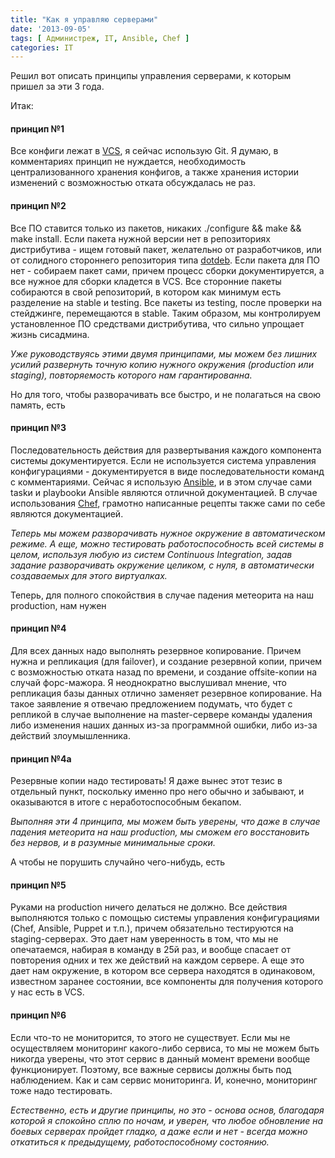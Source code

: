 ```yaml
---
title: "Как я управляю серверами"
date: '2013-09-05'
tags: [ Администреж, IT, Ansible, Chef ]
categories: IT
---
```


Решил вот описать принципы управления серверами, к которым пришел за эти 3 года.

Итак:

#### принцип №1
Все конфиги лежат в [VCS](http://en.wikipedia.org/wiki/Revision_control), я сейчас использую Git.
Я думаю, в комментариях принцип не нуждается, необходимость централизованного
хранения конфигов, а также хранения истории изменений с возможностью отката обсуждалась не раз.

#### принцип №2
Все ПО ставится только из пакетов, никаких ./configure && make && make install.
Если пакета нужной версии нет в репозиториях дистрибутива - ищем готовый пакет, желательно
от разработчиков, или от солидного стороннего репозитория типа [dotdeb](http://www.dotdeb.org/). Если пакета для ПО нет - собираем пакет сами,
причем процесс сборки документируется, а все нужное для сборки кладется в VCS.
Все сторонние пакеты собираются в свой репозиторий, в котором как минимум есть разделение на stable и testing.
Все пакеты из testing, после проверки на стейджинге, перемещаются в stable.
Таким образом, мы контролируем установленное ПО средствами дистрибутива, что сильно упрощает жизнь сисадмина.

*Уже руководствуясь этими двумя принципами, мы можем без лишних усилий развернуть точную копию нужного окружения
(production или staging), повторяемость которого нам гарантированна.*

Но для того, чтобы разворачивать все быстро, и не полагаться на свою память, есть

#### принцип №3
Последовательность действия для развертывания каждого компонента системы документируется.
Если не используется система управления конфигурациями - документируется в виде последовательности
команд с комментариями. Сейчас я использую [Ansible](http://www.ansibleworks.com/), и в этом случае сами taskи и playbookи Ansible
являются отличной документацией. В случае использования [Chef](http://www.opscode.com/chef/), грамотно написанные рецепты также
сами по себе являются документацией.

*Теперь мы можем разворачивать нужное окружение в автоматическом режиме.
А еще, можно тестировать работоспособность всей системы в целом, используя любую
из систем Continuous Integration, задав задание разворачивать окружение целиком, с нуля,
в автоматически создаваемых для этого виртуалках.*

Теперь, для полного спокойствия в случае падения метеорита на наш production, нам нужен

#### принцип №4
Для всех данных надо выполнять резервное копирование. Причем нужна и репликация (для failover), и создание резервной копии,
причем с возможностью отката назад по времени, и создание offsite-копии на случай форс-мажора.
Я неоднократно выслушивал мнение, что репликация базы данных отлично заменяет
резервное копирование. На такое заявление я отвечаю предложением подумать, что будет с репликой в случае
выполнение на master-сервере команды удаления либо изменения наших данных из-за программной ошибки, либо из-за
действий злоумышленника.

#### принцип №4а
Резервные копии надо тестировать!
Я даже вынес этот тезис в отдельный пункт, поскольку именно про него обычно и забывают,
и оказываются в итоге с неработоспособным бекапом.

*Выполняя эти 4 принципа, мы можем быть уверены, что даже в случае падения метеорита на наш production,
мы сможем его восстановить без нервов, и в разумные минимальные сроки.*

А чтобы не порушить случайно чего-нибудь, есть

#### принцип №5
Руками на production ничего делаться не должно. Все действия выполняются только с помощью системы управления конфигурациями
(Chef, Ansible, Puppet и т.п.), причем обязательно тестируются на staging-серверах. Это дает нам уверенность в том, что
мы не опечатаемся, набирая в команду в 25й раз, и вообще спасает от повторения одних и тех же действий на каждом сервере.
А еще это дает нам окружение, в котором все сервера находятся в одинаковом, известном заранее состоянии, все
компоненты для получения которого у нас есть в VCS.

#### принцип  №6
Если что-то не мониторится, то этого не существует. Если мы не осуществляем мониторинг какого-либо сервиса,
то мы не можем быть никогда уверены, что этот сервис в данный момент времени вообще функционирует.
Поэтому, все важные сервисы должны быть под наблюдением. Как и сам сервис мониторинга.
И, конечно, мониторинг тоже надо тестировать.


*Естественно, есть и другие принципы, но это - основа основ, благодаря которой я спокойно сплю по ночам,
и уверен, что любое обновление на боевых серверах пройдет гладко, а даже если и нет - всегда
можно откатиться к предыдущему, работоспособному состоянию.*

